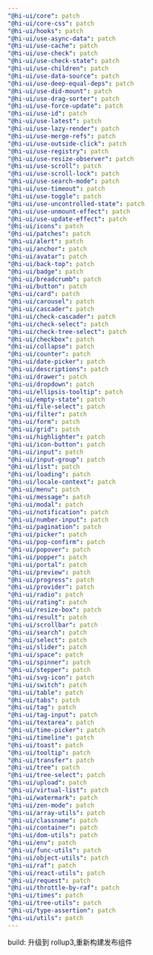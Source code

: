 ```yaml
---
"@hi-ui/core": patch
"@hi-ui/core-css": patch
"@hi-ui/hooks": patch
"@hi-ui/use-async-data": patch
"@hi-ui/use-cache": patch
"@hi-ui/use-check": patch
"@hi-ui/use-check-state": patch
"@hi-ui/use-children": patch
"@hi-ui/use-data-source": patch
"@hi-ui/use-deep-equal-deps": patch
"@hi-ui/use-did-mount": patch
"@hi-ui/use-drag-sorter": patch
"@hi-ui/use-force-update": patch
"@hi-ui/use-id": patch
"@hi-ui/use-latest": patch
"@hi-ui/use-lazy-render": patch
"@hi-ui/use-merge-refs": patch
"@hi-ui/use-outside-click": patch
"@hi-ui/use-registry": patch
"@hi-ui/use-resize-observer": patch
"@hi-ui/use-scroll": patch
"@hi-ui/use-scroll-lock": patch
"@hi-ui/use-search-mode": patch
"@hi-ui/use-timeout": patch
"@hi-ui/use-toggle": patch
"@hi-ui/use-uncontrolled-state": patch
"@hi-ui/use-unmount-effect": patch
"@hi-ui/use-update-effect": patch
"@hi-ui/icons": patch
"@hi-ui/patches": patch
"@hi-ui/alert": patch
"@hi-ui/anchor": patch
"@hi-ui/avatar": patch
"@hi-ui/back-top": patch
"@hi-ui/badge": patch
"@hi-ui/breadcrumb": patch
"@hi-ui/button": patch
"@hi-ui/card": patch
"@hi-ui/carousel": patch
"@hi-ui/cascader": patch
"@hi-ui/check-cascader": patch
"@hi-ui/check-select": patch
"@hi-ui/check-tree-select": patch
"@hi-ui/checkbox": patch
"@hi-ui/collapse": patch
"@hi-ui/counter": patch
"@hi-ui/date-picker": patch
"@hi-ui/descriptions": patch
"@hi-ui/drawer": patch
"@hi-ui/dropdown": patch
"@hi-ui/ellipsis-tooltip": patch
"@hi-ui/empty-state": patch
"@hi-ui/file-select": patch
"@hi-ui/filter": patch
"@hi-ui/form": patch
"@hi-ui/grid": patch
"@hi-ui/highlighter": patch
"@hi-ui/icon-button": patch
"@hi-ui/input": patch
"@hi-ui/input-group": patch
"@hi-ui/list": patch
"@hi-ui/loading": patch
"@hi-ui/locale-context": patch
"@hi-ui/menu": patch
"@hi-ui/message": patch
"@hi-ui/modal": patch
"@hi-ui/notification": patch
"@hi-ui/number-input": patch
"@hi-ui/pagination": patch
"@hi-ui/picker": patch
"@hi-ui/pop-confirm": patch
"@hi-ui/popover": patch
"@hi-ui/popper": patch
"@hi-ui/portal": patch
"@hi-ui/preview": patch
"@hi-ui/progress": patch
"@hi-ui/provider": patch
"@hi-ui/radio": patch
"@hi-ui/rating": patch
"@hi-ui/resize-box": patch
"@hi-ui/result": patch
"@hi-ui/scrollbar": patch
"@hi-ui/search": patch
"@hi-ui/select": patch
"@hi-ui/slider": patch
"@hi-ui/space": patch
"@hi-ui/spinner": patch
"@hi-ui/stepper": patch
"@hi-ui/svg-icon": patch
"@hi-ui/switch": patch
"@hi-ui/table": patch
"@hi-ui/tabs": patch
"@hi-ui/tag": patch
"@hi-ui/tag-input": patch
"@hi-ui/textarea": patch
"@hi-ui/time-picker": patch
"@hi-ui/timeline": patch
"@hi-ui/toast": patch
"@hi-ui/tooltip": patch
"@hi-ui/transfer": patch
"@hi-ui/tree": patch
"@hi-ui/tree-select": patch
"@hi-ui/upload": patch
"@hi-ui/virtual-list": patch
"@hi-ui/watermark": patch
"@hi-ui/zen-mode": patch
"@hi-ui/array-utils": patch
"@hi-ui/classname": patch
"@hi-ui/container": patch
"@hi-ui/dom-utils": patch
"@hi-ui/env": patch
"@hi-ui/func-utils": patch
"@hi-ui/object-utils": patch
"@hi-ui/raf": patch
"@hi-ui/react-utils": patch
"@hi-ui/request": patch
"@hi-ui/throttle-by-raf": patch
"@hi-ui/times": patch
"@hi-ui/tree-utils": patch
"@hi-ui/type-assertion": patch
"@hi-ui/utils": patch
---
```


build: 升级到 rollup3,重新构建发布组件
